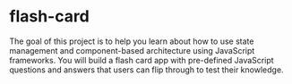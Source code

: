 # flash-card
The goal of this project is to help you learn about how to use state management and component-based architecture using JavaScript frameworks. You will build a flash card app with pre-defined JavaScript questions and answers that users can flip through to test their knowledge.
